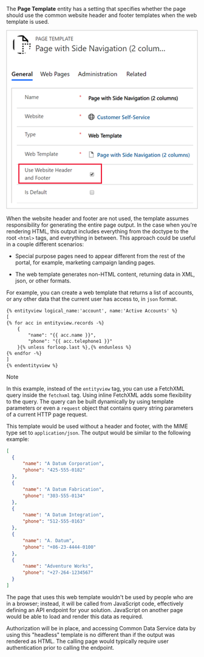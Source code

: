 The **Page Template** entity has a setting that specifies whether the page should use the common website header and footer templates when the web template is used. 

![Page template setting to use site header and footer](../media/3-page-template.png)

When the website header and footer are not used, the template assumes responsibility for generating the entire page output. In the case when you're rendering HTML, this output includes everything from the doctype to the root `<html>` tags, and everything in between. This approach could be useful in a couple different scenarios:

- Special purpose pages need to appear different from the rest of the portal, for example, marketing campaign landing pages.

- The web template generates non-HTML content, returning data in XML, json, or other formats.

For example, you can create a web template that returns a list of accounts, or any other data that the current user has access to, in `json` format. 

```twig
{% entityview logical_name:'account', name:'Active Accounts' %}
[
{% for acc in entityview.records -%}
    {
        "name": "{{ acc.name }}",
        "phone": "{{ acc.telephone1 }}"
    }{% unless forloop.last %},{% endunless %}
{% endfor -%}
]
{% endentityview %}
```

> [!NOTE]
> In this example, instead of the `entityview` tag,  you can use a FetchXML query inside the `fetchxml` tag. Using inline FetchXML adds some flexibility to the query. The query can be built dynamically by using template parameters or even a `request` object that contains query string parameters of a current HTTP page request.

This template would be used without a header and footer, with the MIME type set to `application/json`. The output would be similar to the following example:

```json
[
  {
      "name": "A Datum Corporation",
      "phone": "425-555-0182"
  },
  {
      "name": "A Datum Fabrication",
      "phone": "303-555-0134"
  },
  {
      "name": "A Datum Integration",
      "phone": "512-555-0163"
  },
  {
      "name": "A. Datum",
      "phone": "+86-23-4444-0100"
  },
  {
      "name": "Adventure Works",
      "phone": "+27-264-1234567"
  }
]
```

The page that uses this web template wouldn't be used by people who are in a browser; instead, it will be called from JavaScript code, effectively defining an API endpoint for your solution. JavaScript on another page would be able to load and render this data as required.

Authorization will be in place, and accessing Common Data Service data by using this "headless" template is no different than if the output was rendered as HTML. The calling page would typically require user authentication prior to calling the endpoint.
